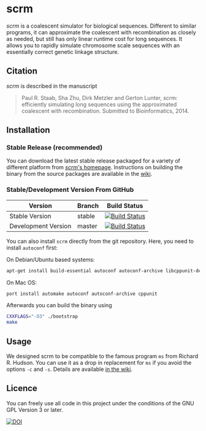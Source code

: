 scrm
====

_scrm_ is a coalescent simulator for biological sequences. Different to similar programs, 
it can approximate the coalescent with recombination as closely as needed, but still has 
only linear runtime cost for long sequences. It allows you to rapidly simulate chromosome 
scale sequences with an essentially correct genetic linkage structure.


## Citation
_scrm_ is described in the manuscript

> Paul R. Staab, Sha Zhu, Dirk Metzler and Gerton Lunter, 
> scrm: efficiently simulating long sequences using the approximated coalescent
> with recombination. Submitted to Bioinformatics, 2014.


## Installation
### Stable Release (recommended) 
You can download the latest stable release packaged for a variety of different
platform from [_scrm_'s homepage][1]. 
Instructions on building the binary from the source packages are available in the [wiki][3].

### Stable/Development Version From GitHub

Version             | Branch | Build Status
------------------- | ------ | -----------------
Stable Version      | stable | [![Build Status](https://travis-ci.org/scrm/scrm.png?branch=stable)](https://travis-ci.org/scrm/scrm)
Development Version | master | [![Build Status](https://travis-ci.org/scrm/scrm.png?branch=master)](https://travis-ci.org/scrm/scrm)

You can also install `scrm` directly from the git repository. Here, you need to install `autoconf` first:  

On Debian/Ubuntu based systems:
```bash
apt-get install build-essential autoconf autoconf-archive libcppunit-dev
```

On Mac OS:
```bash
port install automake autoconf autoconf-archive cppunit 
```

Afterwards you can build the binary using 
```bash
CXXFLAGS="-O3" ./bootstrap
make
```


## Usage
We designed scrm to be compatible to the famous program `ms` from Richard R. Hudson. 
You can use it as a drop in replacement for `ms` if you avoid the options `-c` and `-s`. 
Details are available [in the wiki][2]. 


## Licence
You can freely use all code in this project under the conditions of the GNU
GPL Version 3 or later.

[1]: https://scrm.github.io
[2]: https://github.com/paulstaab/scrm/wiki/Command-Line-Options
[3]: https://github.com/scrm/scrm/wiki/Installation

[![DOI](https://zenodo.org/badge/6744/scrm/scrm.png)](http://dx.doi.org/10.5281/zenodo.12357)
